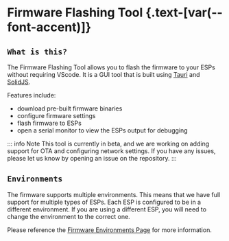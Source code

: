 <script setup>
import ImageCard from '../../vue/images/ImageComponent.vue'
import { image_settings } from '../../static/image_settings'
</script>

# Firmware Flashing Tool {.text-[var(--font-accent)]}

## `What is this?`

The Firmware Flashing Tool allows you to flash the firmware to your ESPs without requiring VScode. It is a GUI tool that is built using [Tauri](https://tauri.app/) and [SolidJS](https://www.solidjs.com/).

Features include:

- download pre-built firmware binaries
- configure firmware settings
- flash firmware to ESPs
- open a serial monitor to view the ESPs output for debugging

::: info Note
This tool is currently in beta, and we are working on adding support for OTA and configuring network settings. If you have any issues, please let us know by opening an issue on the repository.
:::

<ImageCard :options="image_settings.flashing_tool"/>

<ImageCard :options="image_settings.flashing_tool_1"/>

## `Environments`

The firmware supports multiple environments. This means that we have full support for multiple types of ESPs. Each ESP is configured to be in a different environment. If you are using a different ESP, you will need to change the environment to the correct one.

Please reference the [Firmware Environments Page](../firmware_guide/environments) for more information.
